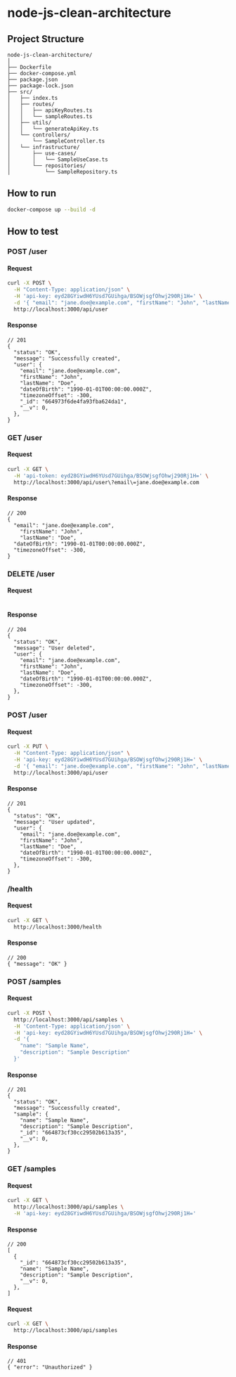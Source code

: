 # node-js-clean-architecture

## Project Structure

```
node-js-clean-architecture/
│
├── Dockerfile
├── docker-compose.yml
├── package.json
├── package-lock.json
├── src/
│   ├── index.ts
│   ├── routes/
│   │   ├── apiKeyRoutes.ts
│   │   └── sampleRoutes.ts
│   ├── utils/
│   │   └── generateApiKey.ts
│   └── controllers/
│       └── SampleController.ts
│   └── infrastructure/
│       ├── use-cases/
│       │   └── SampleUseCase.ts
│       └── repositories/
│           └── SampleRepository.ts
```

## How to run

```sh
docker-compose up --build -d
```

## How to test

### POST /user

#### Request

```sh
curl -X POST \
  -H "Content-Type: application/json" \
  -H 'api-key: eyd28GYiwdH6YUsd7GUihga/BSOWjsgfOhwj290Rj1H=' \
  -d '{ "email": "jane.doe@example.com", "firstName": "John", "lastName": "Doe", "dateOfBirth": "1990-01-01", "timezoneOffset": -300 }' \
  http://localhost:3000/api/user
```

#### Response

```jsonc
// 201
{
  "status": "OK",
  "message": "Successfully created",
  "user": {
    "email": "jane.doe@example.com",
    "firstName": "John",
    "lastName": "Doe",
    "dateOfBirth": "1990-01-01T00:00:00.000Z",
    "timezoneOffset": -300,
    "_id": "664973f6de4fa93fba624da1",
    "__v": 0,
  },
}
```

### GET /user

#### Request

```sh
curl -X GET \
  -H 'api-token: eyd28GYiwdH6YUsd7GUihga/BSOWjsgfOhwj290Rj1H=' \
  http://localhost:3000/api/user\?email\=jane.doe@example.com
```

#### Response

```jsonc
// 200
{
  "email": "jane.doe@example.com",
    "firstName": "John",
    "lastName": "Doe",
  "dateOfBirth": "1990-01-01T00:00:00.000Z",
  "timezoneOffset": -300,
}
```

### DELETE /user

#### Request

```sh

```

#### Response

```jsonc
// 204
{
  "status": "OK",
  "message": "User deleted",
  "user": {
    "email": "jane.doe@example.com",
    "firstName": "John",
    "lastName": "Doe",
    "dateOfBirth": "1990-01-01T00:00:00.000Z",
    "timezoneOffset": -300,
  },
}
```

### POST /user

#### Request

```sh
curl -X PUT \
  -H "Content-Type: application/json" \
  -H 'api-key: eyd28GYiwdH6YUsd7GUihga/BSOWjsgfOhwj290Rj1H=' \
  -d '{ "email": "jane.doe@example.com", "firstName": "John", "lastName": "Doe", "dateOfBirth": "1990-01-01", "timezoneOffset": -300 }' \
  http://localhost:3000/api/user
```

#### Response

```jsonc
// 201
{
  "status": "OK",
  "message": "User updated",
  "user": {
    "email": "jane.doe@example.com",
    "firstName": "John",
    "lastName": "Doe",
    "dateOfBirth": "1990-01-01T00:00:00.000Z",
    "timezoneOffset": -300,
  },
}
```

### /health

#### Request

```sh
curl -X GET \
  http://localhost:3000/health
```

#### Response

```jsonc
// 200
{ "message": "OK" }
```

### POST /samples

#### Request

```sh
curl -X POST \
  http://localhost:3000/api/samples \
  -H 'Content-Type: application/json' \
  -H 'api-key: eyd28GYiwdH6YUsd7GUihga/BSOWjsgfOhwj290Rj1H=' \
  -d '{
    "name": "Sample Name",
    "description": "Sample Description"
  }'
```

#### Response

```jsonc
// 201
{
  "status": "OK",
  "message": "Successfully created",
  "sample": {
    "name": "Sample Name",
    "description": "Sample Description",
    "_id": "664873cf30cc29502b613a35",
    "__v": 0,
  },
}
```

### GET /samples

#### Request

```sh
curl -X GET \
  http://localhost:3000/api/samples \
  -H 'api-key: eyd28GYiwdH6YUsd7GUihga/BSOWjsgfOhwj290Rj1H='
```

#### Response

```jsonc
// 200
[
  {
    "_id": "664873cf30cc29502b613a35",
    "name": "Sample Name",
    "description": "Sample Description",
    "__v": 0,
  },
]
```

#### Request

```sh
curl -X GET \
  http://localhost:3000/api/samples
```

#### Response

```jsonc
// 401
{ "error": "Unauthorized" }
```
